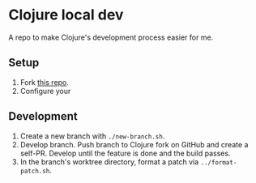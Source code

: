 # Clojure local dev

A repo to make Clojure's development process easier for me.

## Setup

1. Fork [this repo](https://github.com/frenchy64/clojure-local-dev).
2. Configure your 

## Development

1. Create a new branch with `./new-branch.sh`.
2. Develop branch. Push branch to Clojure fork on GitHub and create a self-PR. Develop until the feature is done and the build passes.
3. In the branch's worktree directory, format a patch via `../format-patch.sh`.
